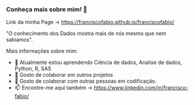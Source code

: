 ### Conheça mais sobre mim! 👋
Link da minha Page -> https://franciscofabio.github.io/franciscofabio/

"O conhecimento dos Dados mostra mais de nós mesmo que nem sabiamos".


Mais informações sobre mim:

- 🌱 Atualmente estou aprendendo Ciência de dados, Analise de dados, Python, R, SAS
- 👯 Gosto de colaborar em outros projetos
- 🤔 Gosto de colaborar com outras pessoas em codificação.
- 📫 Encontre-me aqui também -> https://www.linkedin.com/in/francisco-fabio/

